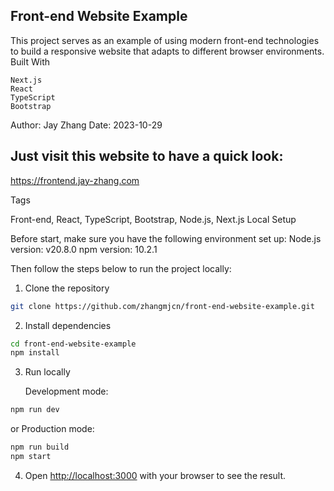 ## Front-end Website Example

This project serves as an example of using modern front-end technologies to build a responsive website that adapts to different browser environments.
Built With

    Next.js
    React
    TypeScript
    Bootstrap

Author: Jay Zhang
Date: 2023-10-29

## Just visit this website to have a quick look:
https://frontend.jay-zhang.com 

Tags

Front-end, React, TypeScript, Bootstrap, Node.js, Next.js
Local Setup

Before start, make sure you have the following environment set up:
    Node.js version: v20.8.0
    npm version: 10.2.1

Then follow the steps below to run the project locally:

1. Clone the repository

```bash
git clone https://github.com/zhangmjcn/front-end-website-example.git
```

2. Install dependencies

```bash
cd front-end-website-example
npm install
```

3. Run locally

   Development mode:

```bash
npm run dev
```
or
    Production mode:

```bash
npm run build
npm start
```

4. Open [http://localhost:3000](http://localhost:3000) with your browser to see the result.
